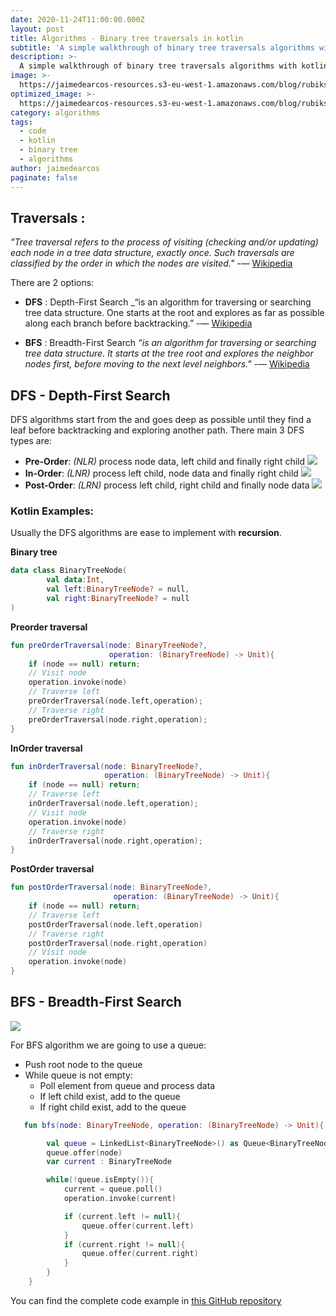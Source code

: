 ```yaml
---
date: 2020-11-24T11:00:00.000Z
layout: post
title: Algorithms - Binary tree traversals in kotlin
subtitle: 'A simple walkthrough of binary tree traversals algorithms with kotlin examples'
description: >-
  A simple walkthrough of binary tree traversals algorithms with kotlin examples
image: >-
  https://jaimedearcos-resources.s3-eu-west-1.amazonaws.com/blog/rubiks-cube.jpg
optimized_image: >-
  https://jaimedearcos-resources.s3-eu-west-1.amazonaws.com/blog/rubiks-cube.jpg
category: algorithms
tags: 
  - code
  - kotlin
  - binary tree
  - algorithms
author: jaimedearcos
paginate: false
---
```

 
## Traversals : 

_"Tree traversal refers to the process of visiting (checking and/or updating) each node in a tree data structure, 
exactly once. Such traversals are classified by the order in which the nodes are visited."_ -— [Wikipedia](https://en.wikipedia.org/wiki/Tree_traversal)

There are 2 options: 
- **DFS** : Depth-First Search _“is an algorithm for traversing or searching tree data structure. One starts at the 
root and explores as far as possible along each branch before backtracking.” -— [Wikipedia](https://en.wikipedia.org/wiki/Depth-first_search)

- **BFS** : Breadth-First Search _“is an algorithm for traversing or searching tree data structure. It starts at the tree root and explores the 
neighbor nodes first, before moving to the next level neighbors."_ -— [Wikipedia](https://en.wikipedia.org/wiki/Breadth-first_search)


## DFS - Depth-First Search

DFS algorithms start from the and goes deep as possible until they find a leaf before backtracking and exploring another
path. There main 3 DFS types are:

- **Pre-Order**: _(NLR)_ process node data, left child and finally right child
![](https://jaimedearcos-resources.s3-eu-west-1.amazonaws.com/blog/pre-order.gif)
- **In-Order**: _(LNR)_ process left child, node data and finally right child
![](https://jaimedearcos-resources.s3-eu-west-1.amazonaws.com/blog/in-order.gif)
- **Post-Order**: _(LRN)_ process left child, right child and finally node data 
![](https://jaimedearcos-resources.s3-eu-west-1.amazonaws.com/blog/pot-order.gif)
 
### Kotlin Examples:

Usually the DFS algorithms are ease to implement with **recursion**.

**Binary tree**
```kotlin
data class BinaryTreeNode(
        val data:Int,
        val left:BinaryTreeNode? = null,
        val right:BinaryTreeNode? = null
)
```

**Preorder traversal**
```kotlin
fun preOrderTraversal(node: BinaryTreeNode?, 
                      operation: (BinaryTreeNode) -> Unit){
    if (node == null) return;
    // Visit node
    operation.invoke(node)
    // Traverse left
    preOrderTraversal(node.left,operation);
    // Traverse right
    preOrderTraversal(node.right,operation);
}
```

**InOrder traversal**
```kotlin
fun inOrderTraversal(node: BinaryTreeNode?, 
                     operation: (BinaryTreeNode) -> Unit){
    if (node == null) return;
    // Traverse left
    inOrderTraversal(node.left,operation);
    // Visit node
    operation.invoke(node)
    // Traverse right
    inOrderTraversal(node.right,operation);
}
```

**PostOrder traversal**
```kotlin
fun postOrderTraversal(node: BinaryTreeNode?, 
                       operation: (BinaryTreeNode) -> Unit){
    if (node == null) return;
    // Traverse left
    postOrderTraversal(node.left,operation)
    // Traverse right
    postOrderTraversal(node.right,operation)
    // Visit node
    operation.invoke(node)
}
```

## BFS - Breadth-First Search


![](https://jaimedearcos-resources.s3-eu-west-1.amazonaws.com/blog/bfs.gif)

For BFS algorithm we are going to use a queue: 

- Push root node to the queue
- While queue is not empty:
    - Poll element from queue and process data
    - If left child exist, add to the queue
    - If right child exist, add to the queue
 

```kotlin
   fun bfs(node: BinaryTreeNode, operation: (BinaryTreeNode) -> Unit){

        val queue = LinkedList<BinaryTreeNode>() as Queue<BinaryTreeNode>
        queue.offer(node)
        var current : BinaryTreeNode

        while(!queue.isEmpty()){
            current = queue.poll()
            operation.invoke(current)

            if (current.left != null){
                queue.offer(current.left)
            }
            if (current.right != null){
                queue.offer(current.right)
            }
        }
    }
```


You can find the complete code example in <a href="https://github.com/JaimeDeArcos/kotlin-algorithms/tree/main/trees" target="_blank">this GitHub repository</a>
